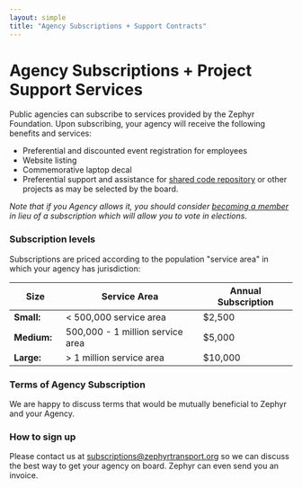 ```yaml
---
layout: simple
title: "Agency Subscriptions + Support Contracts"
---
```


# Agency Subscriptions + Project Support Services

Public agencies can subscribe to services provided by the Zephyr Foundation. Upon subscribing, your agency will receive the following benefits and services:

- Preferential and discounted event registration for employees
- Website listing
- Commemorative laptop decal
- Preferential support and assistance for [shared code repository](https://zephyrtransport.github.io/zephyr-directory/) or other projects as may be selected by the board.

*Note that if you Agency allows it, you should consider [becoming a member](/membership) in lieu of a subscription which will allow you to vote in elections.*

### Subscription levels

Subscriptions are priced according to the population "service area" in which your agency has jurisdiction:

|**Size** | **Service Area** | **Annual Subscription** |
|---------|------------------|-------------------------|
**Small:** | < 500,000 service area	| $2,500
**Medium:&nbsp;&nbsp;** | 500,000 - 1 million service area&nbsp;&nbsp; |$5,000
**Large:** | > 1 million service area	|	$10,000

### Terms of Agency Subscription

We are happy to discuss terms that would be mutually beneficial to Zephyr and your Agency.

### How to sign up

Please contact us at [subscriptions@zephyrtransport.org](mailto:subscriptions@zephyrtransport.org) so we can discuss the best way to get your agency on board. Zephyr can even send you an invoice.

<br/><br/>
